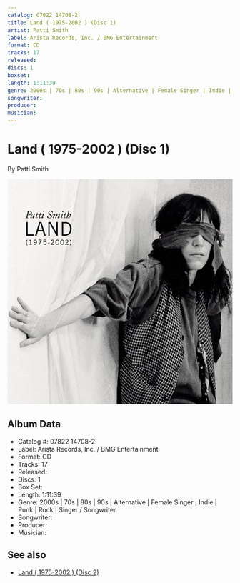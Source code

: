 ```yaml
---
catalog: 07822 14708-2
title: Land ( 1975-2002 ) (Disc 1)
artist: Patti Smith
label: Arista Records, Inc. / BMG Entertainment
format: CD
tracks: 17
released: 
discs: 1
boxset: 
length: 1:11:39
genre: 2000s | 70s | 80s | 90s | Alternative | Female Singer | Indie | Punk | Rock | Singer / Songwriter
songwriter: 
producer: 
musician: 
---
```


# Land ( 1975-2002 ) (Disc 1)

By Patti Smith

![](../../assets/cdcovers/Patti_Smith-Land.png)

## Album Data

- Catalog #: 07822 14708-2
- Label: Arista Records, Inc. / BMG Entertainment
- Format: CD
- Tracks: 17
- Released: 
- Discs: 1
- Box Set: 
- Length: 1:11:39
- Genre: 2000s | 70s | 80s | 90s | Alternative | Female Singer | Indie | Punk | Rock | Singer / Songwriter
- Songwriter: 
- Producer: 
- Musician: 


## See also

- [Land ( 1975-2002 ) (Disc 2)](Land__1975-2002__Disc_2.md)
